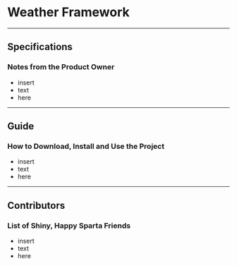 # Weather Framework

----

## Specifications
### Notes from the Product Owner
- insert
- text
- here

----

## Guide
### How to Download, Install and Use the Project
- insert
- text
- here

----

## Contributors
### List of Shiny, Happy Sparta Friends
- insert
- text
- here
